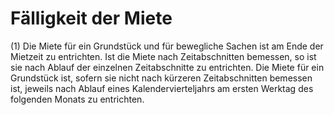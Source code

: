 # Fälligkeit der Miete

(1) Die Miete für ein Grundstück und für bewegliche Sachen ist am Ende der Mietzeit zu entrichten. Ist die Miete nach Zeitabschnitten bemessen, so ist sie nach Ablauf der einzelnen Zeitabschnitte zu entrichten. Die Miete für ein Grundstück ist, sofern sie nicht nach kürzeren Zeitabschnitten bemessen ist, jeweils nach Ablauf eines Kalendervierteljahrs am ersten Werktag des folgenden Monats zu entrichten.